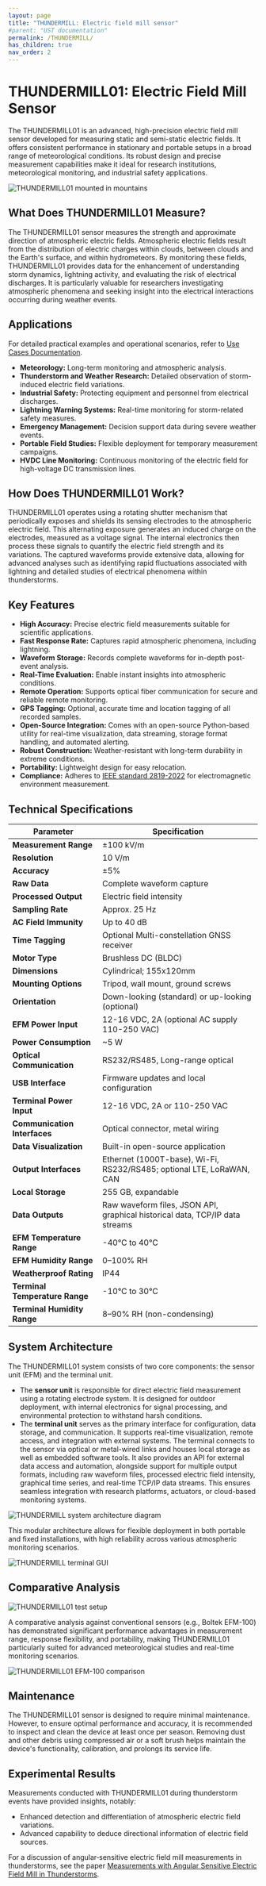 ```yaml
---
layout: page
title: "THUNDERMILL: Electric field mill sensor"
#parent: "UST documentation"
permalink: /THUNDERMILL/
has_children: true
nav_order: 2
---
```


# THUNDERMILL01: Electric Field Mill Sensor

The THUNDERMILL01 is an advanced, high-precision electric field mill sensor developed for measuring static and semi-static electric fields. It offers consistent performance in stationary and portable setups in a broad range of meteorological conditions. Its robust design and precise measurement capabilities make it ideal for research institutions, meteorological monitoring, and industrial safety applications.

![THUNDERMILL01 mounted in mountains](THUNDERMILL01_mounted.jpg)

## What Does THUNDERMILL01 Measure?

The THUNDERMILL01 sensor measures the strength and approximate direction of atmospheric electric fields. Atmospheric electric fields result from the distribution of electric charges within clouds, between clouds and the Earth's surface, and within hydrometeors. By monitoring these fields, THUNDERMILL01 provides data for the enhancement of understanding storm dynamics, lightning activity, and evaluating the risk of electrical discharges. It is particularly valuable for researchers investigating atmospheric phenomena and seeking insight into the electrical interactions occurring during weather events.

## Applications

For detailed practical examples and operational scenarios, refer to [Use Cases Documentation](./usecases.md).

* **Meteorology:** Long-term monitoring and atmospheric analysis.
* **Thunderstorm and Weather Research:** Detailed observation of storm-induced electric field variations.
* **Industrial Safety:** Protecting equipment and personnel from electrical discharges.
* **Lightning Warning Systems:** Real-time monitoring for storm-related safety measures.
* **Emergency Management:** Decision support data during severe weather events.
* **Portable Field Studies:** Flexible deployment for temporary measurement campaigns.
* **HVDC Line Monitoring:** Continuous monitoring of the electric field for high-voltage DC transmission lines.

## How Does THUNDERMILL01 Work?

THUNDERMILL01 operates using a rotating shutter mechanism that periodically exposes and shields its sensing electrodes to the atmospheric electric field. This alternating exposure generates an induced charge on the electrodes, measured as a voltage signal. The internal electronics then process these signals to quantify the electric field strength and its variations. The captured waveforms provide extensive data, allowing for advanced analyses such as identifying rapid fluctuations associated with lightning and detailed studies of electrical phenomena within thunderstorms. 

## Key Features

* **High Accuracy:** Precise electric field measurements suitable for scientific applications.
* **Fast Response Rate:** Captures rapid atmospheric phenomena, including lightning.
* **Waveform Storage:** Records complete waveforms for in-depth post-event analysis.
* **Real-Time Evaluation:** Enable instant insights into atmospheric conditions.
* **Remote Operation:** Supports optical fiber communication for secure and reliable remote monitoring.
* **GPS Tagging:** Optional, accurate time and location tagging of all recorded samples.
* **Open-Source Integration:** Comes with an open-source Python-based utility for real-time visualization, data streaming, storage format handling, and automated alerting.
* **Robust Construction:** Weather-resistant with long-term durability in extreme conditions.
* **Portability:** Lightweight design for easy relocation.
* **Compliance:** Adheres to [IEEE standard 2819-2022](https://ieeexplore.ieee.org/document/9790051) for electromagnetic environment measurement.

## Technical Specifications

| Parameter             |Specification        |
| ------------------------------ | --------------------------------------------------- |
| **Measurement Range**          | ±100 kV/m                         |
| **Resolution**                 | 10 V/m                                               |
| **Accuracy**                   | ±5%                                               |
| **Raw Data**                   | Complete waveform capture                                  |
| **Processed Output**           | Electric field intensity                                          
| **Sampling Rate**              | Approx. 25 Hz                             |
| **AC Field Immunity**          | Up to 40 dB                                   |
| **Time Tagging**               | Optional Multi-constellation GNSS receiver           |
| **Motor Type**                 | Brushless DC (BLDC)                            |
| **Dimensions**                 | Cylindrical; 155x120mm                       |
| **Mounting Options**           | Tripod, wall mount, ground screws                 |
| **Orientation**                | Down-looking (standard) or up-looking (optional) |
| **EFM Power Input**            | 12-16 VDC, 2A (optional AC supply 110-250 VAC)       |
| **Power Consumption**          | \~5 W            |
| **Optical Communication**      | RS232/RS485, Long-range optical             |
| **USB Interface**              | Firmware updates and local configuration         |
| **Terminal Power Input**       | 12-16 VDC, 2A or 110-250 VAC                   |
| **Communication Interfaces**   | Optical connector, metal wiring      |
| **Data Visualization**         | Built-in open-source application      |
| **Output Interfaces**          | Ethernet (1000T-base), Wi-Fi, RS232/RS485; optional LTE, LoRaWAN, CAN |
| **Local Storage**              | 255 GB, expandable                           |
| **Data Outputs**               | Raw waveform files, JSON API, graphical historical data, TCP/IP data streams |
| **EFM Temperature Range**      | -40°C to 40°C                         |
| **EFM Humidity Range**         | 0–100% RH                                                 |
| **Weatherproof Rating**        | IP44                                              |
| **Terminal Temperature Range** | -10°C to 30°C                                      |
| **Terminal Humidity Range**    | 8–90% RH (non-condensing)      |

## System Architecture

The THUNDERMILL01 system consists of two core components: the sensor unit (EFM) and the terminal unit.

  * The **sensor unit** is responsible for direct electric field measurement using a rotating electrode system. It is designed for outdoor deployment, with internal electronics for signal processing, and environmental protection to withstand harsh conditions.
  * The **terminal unit** serves as the primary interface for configuration, data storage, and communication. It supports real-time visualization, remote access, and integration with external systems. The terminal connects to the sensor via optical or metal-wired links and houses local storage as well as embedded software tools. It also provides an API for external data access and automation, alongside support for multiple output formats, including raw waveform files, processed electric field intensity, graphical time series, and real-time TCP/IP data streams. This ensures seamless integration with research platforms, actuators, or cloud-based monitoring systems.

![THUNDERMILL system architecture diagram](THUNDERMILL_system_architecture.png)

This modular architecture allows for flexible deployment in both portable and fixed installations, with high reliability across various atmospheric monitoring scenarios.

![THUNDERMILL terminal GUI](THUNDERMILL_storm_data.png)

## Comparative Analysis

![THUNDERMILL01 test setup](THUNDERMILL01_test_setup.png)

A comparative analysis against conventional sensors (e.g., Boltek EFM-100) has demonstrated significant performance advantages in measurement range, response flexibility, and portability, making THUNDERMILL01 particularly suited for advanced meteorological studies and real-time monitoring scenarios.

![THUNDERMILL01 EFM-100 comparison](EFM-100_THUNDERMILL01_comparison.png)

## Maintenance

The THUNDERMILL01 sensor is designed to require minimal maintenance. However, to ensure optimal performance and accuracy, it is recommended to inspect and clean the device at least once per season. Removing dust and other debris using compressed air or a soft brush helps maintain the device's functionality, calibration, and prolongs its service life.

## Experimental Results

Measurements conducted with THUNDERMILL01 during thunderstorm events have provided insights, notably:

* Enhanced detection and differentiation of atmospheric electric field variations.
* Advanced capability to deduce directional information of electric field sources.

For a discussion of angular‑sensitive electric field mill measurements in thunderstorms, see the paper [Measurements with Angular Sensitive Electric Field Mill in Thunderstorms](https://iopscience.iop.org/article/10.1088/1742-6596/2985/1/012014/pdf).
